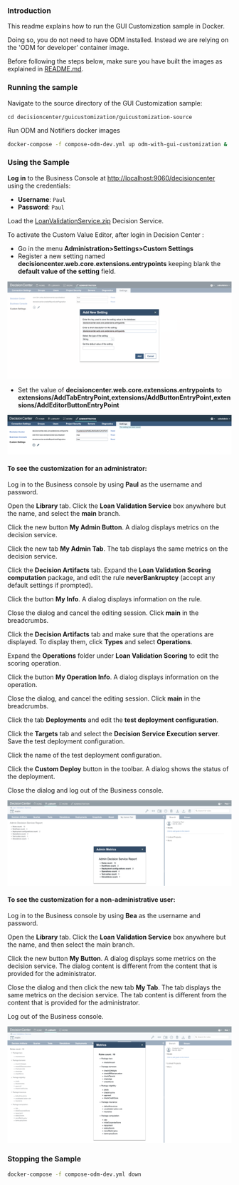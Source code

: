 
### Introduction

This readme explains how to run the GUI Customization sample in Docker.

Doing so, you do not need to have ODM installed. Instead we are relying on the 'ODM for developer' container image.

Before following the steps below, make sure you have built the images as explained in [README.md](README.md).

### Running the sample 

   Navigate to the source directory of the GUI Customization sample:
   ```
   cd decisioncenter/guicustomization/guicustomization-source
   ```
      
   Run ODM and Notifiers  docker images
   ```bash
   docker-compose -f compose-odm-dev.yml up odm-with-gui-customization &
   ```

###  Using the Sample

**Log in** to the Business Console at [http://localhost:9060/decisioncenter](http://localhost:9060/decisioncenter) using the credentials:  
   - **Username**: `Paul`  
   - **Password**: `Paul`

Load the [LoanValidationService.zip](./projects/LoanValidationService.zip) Decision Service.

To activate the Custom Value Editor, after login in Decision Center :
- Go in the menu **Administration>Settings>Custom Settings**
- Register a new setting named **decisioncenter.web.core.extensions.entrypoints** keeping blank the **default value of the setting** field.

![Custom Settings](images/custom_settings_1.png)

- Set the value of **decisioncenter.web.core.extensions.entrypoints** to **extensions/AddTabEntryPoint,extensions/AddButtonEntryPoint,extensions/AddEditorButtonEntryPoint**

![Custom Settings](images/custom_settings_2.png)

#### To see the customization for an administrator:

Log in to the Business console by using **Paul** as the username and password.

Open the **Library** tab. Click the **Loan Validation Service** box anywhere but the name, and select the **main** branch.

Click the new button **My Admin Button**. A dialog displays metrics on the decision service.

Click the new tab **My Admin Tab**. The tab displays the same metrics on the decision service.

Click the **Decision Artifacts** tab. Expand the **Loan Validation Scoring computation** package, and edit the rule **neverBankruptcy** (accept any default settings if prompted).

Click the button **My Info**. A dialog displays information on the rule.

Close the dialog and cancel the editing session. Click **main** in the breadcrumbs.

Click the **Decision Artifacts** tab and make sure that the operations are displayed. To display them, click **Types** and select **Operations**.

Expand the **Operations** folder under **Loan Validation Scoring** to edit the scoring operation.

Click the button **My Operation Info**. A dialog displays information on the operation.

Close the dialog, and cancel the editing session. Click **main** in the breadcrumbs.

Click the tab **Deployments** and edit the **test deployment configuration**.

Click the **Targets** tab and select the **Decision Service Execution server**. Save the test deployment configuration.

Click the name of the test deployment configuration.

Click the **Custom Deploy** button in the toolbar. A dialog shows the status of the deployment.

Close the dialog and log out of the Business console.

![Business Console Custom GUI Admin](images/custom_gui_admin.png)

#### To see the customization for a non-administrative user:

Log in to the Business console by using **Bea** as the username and password.

Open the **Library** tab. Click the **Loan Validation Service** box anywhere but the name, and then select the main branch.

Click the new button **My Button**. A dialog displays some metrics on the decision service. The dialog content is different from the content that is provided for the administrator.

Close the dialog and then click the new tab **My Tab**. The tab displays the same metrics on the decision service. The tab content is different from the content that is provided for the administrator.

Log out of the Business console.

![Business Console Custom GUI](images/custom_gui.png)

### Stopping the Sample

```bash
docker-compose -f compose-odm-dev.yml down
```



